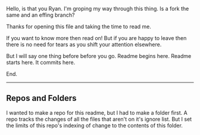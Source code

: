 Hello, is that you Ryan. I'm groping my way through this thing. Is a fork the same and an effing branch? 

Thanks for opening this file and taking the time to read me. 

If you want to know more then read on! But if you are happy to leave then 
there is no need for tears as you shift your attention elsewhere.

But I will say one thing before before you go.
Readme begins here. Readme starts here. 
It commits here.

End.  

---

## Repos and Folders

I wanted to make a repo for this readme, but I had to make a folder first.
A repo tracks the changes of all the files that aren't on it's ignore list.
But I set the limits of this repo's indexing of change to the contents of
this folder.





